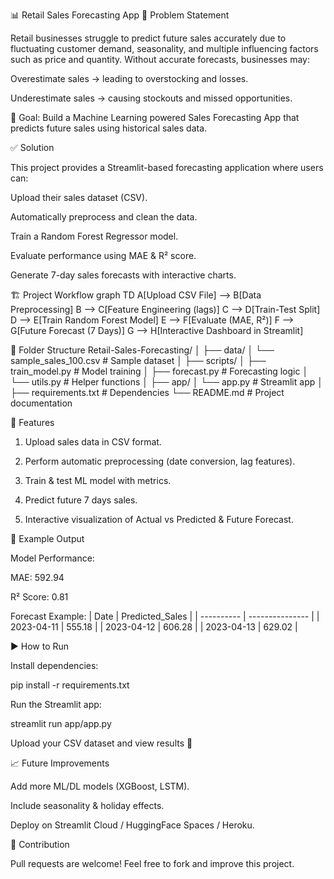 📊 Retail Sales Forecasting App
🚀 Problem Statement

Retail businesses struggle to predict future sales accurately due to fluctuating customer demand, seasonality, and multiple influencing factors such as price and quantity.
Without accurate forecasts, businesses may:

Overestimate sales → leading to overstocking and losses.

Underestimate sales → causing stockouts and missed opportunities.

📌 Goal: Build a Machine Learning powered Sales Forecasting App that predicts future sales using historical sales data.

✅ Solution

This project provides a Streamlit-based forecasting application where users can:

Upload their sales dataset (CSV).

Automatically preprocess and clean the data.

Train a Random Forest Regressor model.

Evaluate performance using MAE & R² score.

Generate 7-day sales forecasts with interactive charts.

🏗️ Project Workflow
graph TD
A[Upload CSV File] --> B[Data Preprocessing]
B --> C[Feature Engineering (lags)]
C --> D[Train-Test Split]
D --> E[Train Random Forest Model]
E --> F[Evaluate (MAE, R²)]
F --> G[Future Forecast (7 Days)]
G --> H[Interactive Dashboard in Streamlit]

📂 Folder Structure
Retail-Sales-Forecasting/
│
├── data/
│   └── sample_sales_100.csv       # Sample dataset
│
├── scripts/
│   ├── train_model.py             # Model training
│   ├── forecast.py                # Forecasting logic
│   └── utils.py                   # Helper functions
│
├── app/
│   └── app.py                     # Streamlit app
│
├── requirements.txt               # Dependencies
└── README.md                      # Project documentation


📌 Features

1. Upload sales data in CSV format.

2. Perform automatic preprocessing (date conversion, lag features).

3. Train & test ML model with metrics.

4. Predict future 7 days sales.

5. Interactive visualization of Actual vs Predicted & Future Forecast.

🧪 Example Output

Model Performance:

MAE: 592.94

R² Score: 0.81

Forecast Example:
| Date       | Predicted_Sales |
| ---------- | --------------- |
| 2023-04-11 | 555.18          |
| 2023-04-12 | 606.28          |
| 2023-04-13 | 629.02          |

▶️ How to Run

Install dependencies:

pip install -r requirements.txt


Run the Streamlit app:

streamlit run app/app.py


Upload your CSV dataset and view results 🚀

📈 Future Improvements

Add more ML/DL models (XGBoost, LSTM).

Include seasonality & holiday effects.

Deploy on Streamlit Cloud / HuggingFace Spaces / Heroku.

🤝 Contribution

Pull requests are welcome! Feel free to fork and improve this project.

